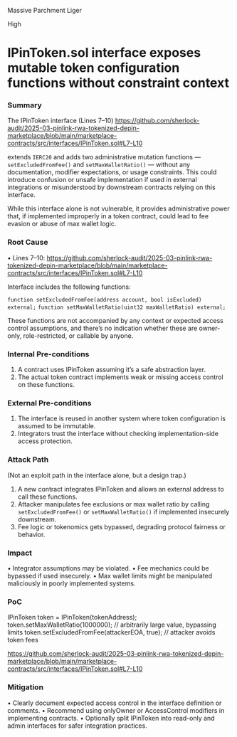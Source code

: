 Massive Parchment Liger

High

# IPinToken.sol interface exposes mutable token configuration functions without constraint context

### Summary

The IPinToken interface (Lines 7–10) https://github.com/sherlock-audit/2025-03-pinlink-rwa-tokenized-depin-marketplace/blob/main/marketplace-contracts/src/interfaces/IPinToken.sol#L7-L10

 extends `IERC20` and adds two administrative mutation functions — `setExcludedFromFee()` and `setMaxWalletRatio()` — without any documentation, modifier expectations, or usage constraints. This could introduce confusion or unsafe implementation if used in external integrations or misunderstood by downstream contracts relying on this interface.

While this interface alone is not vulnerable, it provides administrative power that, if implemented improperly in a token contract, could lead to fee evasion or abuse of max wallet logic. 


### Root Cause

 • Lines 7–10: https://github.com/sherlock-audit/2025-03-pinlink-rwa-tokenized-depin-marketplace/blob/main/marketplace-contracts/src/interfaces/IPinToken.sol#L7-L10


Interface includes the following functions:

`function setExcludedFromFee(address account, bool isExcluded) external;`
`function setMaxWalletRatio(uint32 maxWalletRatio) external;`

These functions are not accompanied by any context or expected access control assumptions, and there’s no indication whether these are owner-only, role-restricted, or callable by anyone.



### Internal Pre-conditions

 1. A contract uses IPinToken assuming it’s a safe abstraction layer.
 2. The actual token contract implements weak or missing access control on these functions.



### External Pre-conditions

 1. The interface is reused in another system where token configuration is assumed to be immutable.
 2. Integrators trust the interface without checking implementation-side access protection.



### Attack Path

(Not an exploit path in the interface alone, but a design trap.)
 1. A new contract integrates IPinToken and allows an external address to call these functions.
 2. Attacker manipulates fee exclusions or max wallet ratio by calling `setExcludedFromFee()` or `setMaxWalletRatio()` if implemented insecurely downstream.
 3. Fee logic or tokenomics gets bypassed, degrading protocol fairness or behavior.


### Impact

 • Integrator assumptions may be violated.
 • Fee mechanics could be bypassed if used insecurely.
 • Max wallet limits might be manipulated maliciously in poorly implemented systems.



### PoC


IPinToken token = IPinToken(tokenAddress);
token.setMaxWalletRatio(1000000); // arbitrarily large value, bypassing limits
token.setExcludedFromFee(attackerEOA, true); // attacker avoids token fees

https://github.com/sherlock-audit/2025-03-pinlink-rwa-tokenized-depin-marketplace/blob/main/marketplace-contracts/src/interfaces/IPinToken.sol#L7-L10

### Mitigation

 • Clearly document expected access control in the interface definition or comments.
 • Recommend using onlyOwner or AccessControl modifiers in implementing contracts.
 • Optionally split IPinToken into read-only and admin interfaces for safer integration practices.